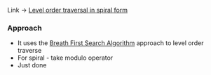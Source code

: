 Link -> [Level order traversal in spiral form
](https://www.geeksforgeeks.org/problems/level-order-traversal-in-spiral-form/1)

### Approach
- It uses the [Breath First Search Algorithm](../../../Traversal%20OR%20Search%20Algorithm%20-%20Trees%20And%20Graphs/Breadth-First%20Search/readme.md) approach to level order traverse
- For spiral - take modulo operator
- Just done